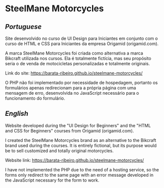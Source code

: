 # SteelMane Motorcycles

## _Portuguese_

Site desenvolvido no curso de UI Design para Iniciantes em conjunto com o curso de HTML e CSS para Iniciantes da empresa Origamid (origamid.com).

A marca SteelMane Motorcycles foi criada como alternativa a marca Bikcraft utilizada nos cursos. Ela é totalmente fictícia, mas seu propósito seria o de venda de motocicletas personalizadas e totalmente originais.

Link do site: <https://barata-ribeiro.github.io/steelmane-motorcycles/>

O PHP não foi implementado por necessidade de hospedagem, portanto os formulários apenas redirecionam para a própria página com uma mensagem de erro, desenvolvida no JavaScript necessário para o funcionamento do formulário.

## _English_

Website developed during the "UI Design for Beginners" and the "HTML and CSS for Beginners" courses from Origamid (origamid.com).

I created the SteelMane Motorcycles brand as an alternative to the Bikcraft brand used during the courses. It is entirely fictional, but its purpose would be to sell customized and totally original motorcycles.

Website link: <https://barata-ribeiro.github.io/steelmane-motorcycles/>

I have not implemented the PHP due to the need of a hosting service, so the forms only redirect to the same page with an error message developed in the JavaScript necessary for the form to work.
